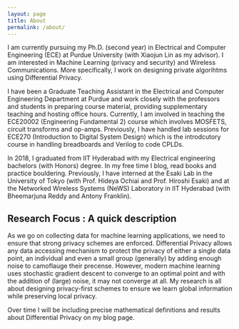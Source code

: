 ```yaml
---
layout: page
title: About
permalink: /about/
---
```


I am currently pursuing my Ph.D. (second year) in Electrical and Computer Engineering (ECE) at Purdue University (with Xiaojun Lin as my advisor). I am interested in Machine Learning (privacy and security) and Wireless Communications. More specifically, I work on designing private algorihtms using Differential Privacy. 

I have been a Graduate Teaching Assistant in the Electrical and Computer Engineering Department at Purdue and work closely with the professors and students in preparing course material, providing supplementary teaching and hosting office hours. Currently, I am involved in teaching the ECE20002 (Engineering Fundamental 2) course which involves MOSFETS, circuit transforms and op-amps. Previously, I have handled lab sessions for ECE270 (Introduction to Digital System Design) which is the introdcutory course in handling breadboards and Verilog to code CPLDs.

In 2018, I graduated from IIT Hyderabad with my Electrical engineering bachelors (with Honors) degree. In my free time I blog, read books and practice bouldering. Previously, I have interned at the Esaki Lab in the University of Tokyo (with Prof. Hideya Ochiai and Prof. Hiroshi Esaki) and at the Networked Wireless Systems (NeWS) Laboratory in IIT Hyderabad (with Bheemarjuna Reddy and Antony Franklin). 

## Research Focus : A quick description

As we go on collecting data for machine learning applications, we need to ensure that strong privacy schemes are enforced. Differential Privacy allows any data accessing mechanism to protect the privacy of either a single data point, an individual and even a small group (generally) by adding enough noise to camoflauge their precense. However, modern machine learning uses stochastic gradient descent to converge to an optimal point and with the addition of (large) noise, it may not converge at all. My research is all about designing privacy-first schemes to ensure we learn global information while preserving local privacy. 

Over time I will be including precise mathematical definitions and results about Differential Privacy on my blog page.

